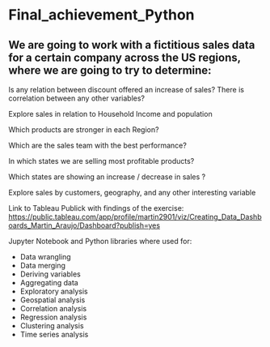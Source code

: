 # Final_achievement_Python

## We are going to work with a fictitious sales data for a certain company across the US regions, where we are going to try to determine:

Is any relation between discount offered an increase of sales? There is correlation between any other variables?

Explore sales in relation to Household Income and population

Which products are stronger in each Region?

Which are the sales team with the best performance?

In which states we are selling most profitable products?

Which states are showing an increase / decrease in sales ?

Explore sales by customers, geography, and any other interesting variable

Link to Tableau Publick with findings of the exercise:
https://public.tableau.com/app/profile/martin2901/viz/Creating_Data_Dashboards_Martin_Araujo/Dashboard?publish=yes

Jupyter Notebook and Python libraries where used for:
- Data wrangling
- Data merging
- Deriving variables
- Aggregating data
- Exploratory analysis
- Geospatial analysis
- Correlation analysis
- Regression analysis
- Clustering analysis
- Time series analysis

